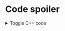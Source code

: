 # Code spoiler
<details>
  <summary class="summary">Toggle C++ code</summary>
  <div markdown="1">
```
<details>
  <summary class="summary">Toggle C++ code</summary>
  <div markdown="1">
```cpp
#include <iostream>
#include <fstream>
#include <string>
#include <cmath>
#include <algorithm>
#include <time.h>

using namespace std;
```
  </div>
</details>
```
  </div>
</details>

